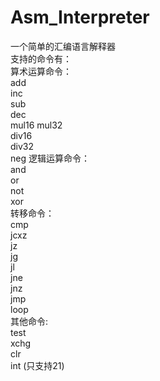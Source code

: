# Asm_Interpreter
一个简单的汇编语言解释器  
支持的命令有：  
算术运算命令：  
add  
inc  
sub  
dec  
mul16 
mul32  
div16  
div32  
neg
逻辑运算命令：  
and  
or  
not  
xor  
转移命令：  
cmp  
jcxz  
jz  
jg  
jl  
jne  
jnz  
jmp  
loop  
其他命令:  
test  
xchg  
clr  
int  (只支持21)  
